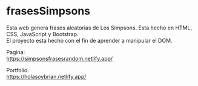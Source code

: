 # frasesSimpsons

Esta web genera frases aleatorias de Los Simpsons. Esta hecho en HTML, CSS, JavaScript y Bootstrap.  
El proyecto esta hecho con el fin de aprender a manipular el DOM.  

Pagina:  
https://simpsonsfrasesrandom.netlify.app/

Portfolio:  
https://holasoybrian.netlify.app/
